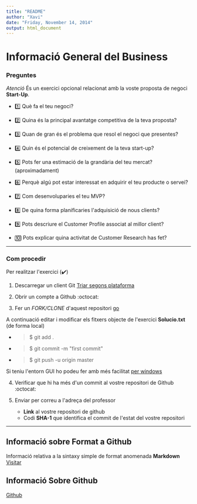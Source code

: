 ```yaml
---
title: "README"
author: "Xavi"
date: "Friday, November 14, 2014"
output: html_document
---
```




# Informació General del Business


### Preguntes

*Atenció* És un exercici opcional relacionat amb la voste proposta de negoci **Start-Up**.

* :one: Què fa el teu negoci?

* :two: Quina és la principal avantatge competitiva de la teva proposta?

* :three: Quan de gran és el problema que resol el negoci que presentes? 

* :four: Quin és el potencial de creixement de la teva start-up?

* :five: Pots fer una estimació de la grandària del teu mercat? (aproximadament)

* :six: Perquè algú pot estar interessat en adquirir el teu producte o servei?

* :seven: Com desenvoluparies el teu MVP?

* :eight: De quina forma planificaries l'adquisició de nous clients? 

* :nine:  Pots descriure el Customer Profile associat al millor client?

* :keycap_ten: Pots explicar quina activitat de Customer Research has fet?


----


### Com procedir
Per realitzar l'exercici (:heavy_check_mark:)

1. Descarregar un client Git [Triar segons plataforma](http://git-scm.com/download)

2. Obrir un compte a Github :octocat:

3. Fer un _FORK/CLONE_ d'aquest repositori [go](https://github.com/xavi101/EmpInnUPC/)

A continuació editar i modificar els fitxers objecte de l'exercici **Solucio.txt** (de forma local)

  + > $ git add .
  + > $ git commit -m "first commit"
  + > $ git push -u origin master

Si teniu l'entorn GUI ho podeu fer amb més facilitat [per windows](https://windows.github.com/)


4. Verificar que hi ha més d'un commit al vostre repositori de Github :octocat:

5. Enviar per correu a l'adreça del professor
   + **Link** al vostre repositori de github
   + Codi **SHA-1** que identifica el commit de l'estat del vostre repositori
 
---

## Informació sobre Format a Github

Informació relativa a la sintaxy simple de format anomenada **Markdown** [Visitar](http://rmarkdown.rstudio.com/RMarkdownReferenceGuide.pdf)

## Informació Sobre Github
[Github](http://git-scm.com/doc)

